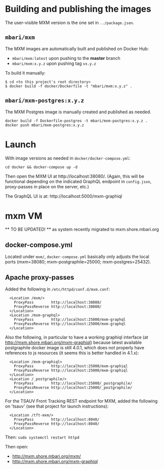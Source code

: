 # Building and publishing the images

The user-visible MXM version is the one set in `../package.json`.

## `mbari/mxm`

The MXM images are automatically built and published on Docker Hub:

- `mbari/mxm:latest` upon pushing to the **master** branch
- `mbari/mxm:x.y.z`  upon pushing tag `vx.y.z`

To build it manually:

    $ cd <to this project's root directory>
    $ docker build -f docker/Dockerfile -t "mbari/mxm:x.y.z" .

## `mbari/mxm-postgres:x.y.z`

The MXM Postgres image is manually created and published as needed.

    docker build -f Dockerfile-postgres -t mbari/mxm-postgres:x.y.z .
    docker push mbari/mxm-postgres:x.y.z


# Launch

With image versions as needed in `docker/docker-compose.yml`:

    cd docker && docker-compose up -d

Then open the MXM UI at http://localhost:38080/.
(Again, this will be functional depending on the indicated GraphQL
endpoint in `config.json`, proxy-passes in place on the server, etc.)

The GraphQL UI is at: http://localhost:5000/mxm-graphiql

# mxm VM

** TO BE UPDATED! **  as system recently migrated to mxm.shore.mbari.org

## docker-compose.yml

Located under `mxm/`,
`docker-compose.yml` basically only adjusts the local ports
(mxm=38080; mxm-postgraphile=25000; mxm-postgres=25432).


## Apache proxy-passes

Added the following in `/etc/httpd/conf.d/mxm.conf`:

```
  <Location /mxm/>
    ProxyPass        http://localhost:38080/
    ProxyPassReverse http://localhost:38080/
  </Location>
  <Location /mxm-graphql>
    ProxyPass        http://localhost:25000/mxm-graphql
    ProxyPassReverse http://localhost:25000/mxm-graphql
  </Location>
```

Also the following, in particular to have a working
graphiql interface (at http://mxm.shore.mbari.org/mxm-graphiql)
because latest available postgraphile docker image is still 4.0.1,
which does not properly have references to js resources
(it seems this is better handled in 4.1.x):

```
  <Location /mxm-graphiql>
    ProxyPass        http://localhost:25000/mxm-graphiql
    ProxyPassReverse http://localhost:25000/mxm-graphiql
  </Location>
  <Location /_postgraphile/>
    ProxyPass        http://localhost:25000/_postgraphile/
    ProxyPassReverse http://localhost:25000/_postgraphile/
  </Location>
```

For the TSAUV Front Tracking REST endpoint for MXM, added
the following on 'tsauv' (see that project for launch instructions):

```
  <Location /tft-mxm/>
    ProxyPass        http://localhost:8040/
    ProxyPassReverse http://localhost:8040/
  </Location>
```

Then: `sudo systemctl restart httpd`

Then open:

- http://mxm.shore.mbari.org/mxm/
- http://mxm.shore.mbari.org/mxm-graphiql
